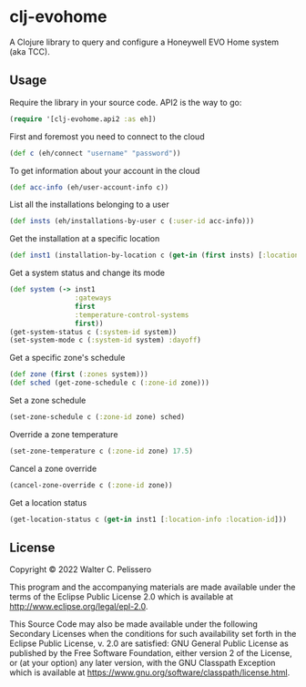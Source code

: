 # clj-evohome

A Clojure library to query and configure a Honeywell EVO Home system
(aka TCC).

## Usage

Require the library in your source code. API2 is the way to go:

```clojure
(require '[clj-evohome.api2 :as eh])
```

First and foremost you need to connect to the cloud

```clojure
(def c (eh/connect "username" "password"))
```

To get information about your account in the cloud

```clojure
(def acc-info (eh/user-account-info c))
```

List all the installations belonging to a user

```clojure
(def insts (eh/installations-by-user c (:user-id acc-info)))
```

Get the installation at a specific location

```clojure
(def inst1 (installation-by-location c (get-in (first insts) [:location-info :location-id])))
```

Get a system status and change its mode

```clojure
(def system (-> inst1
                :gateways
                first
                :temperature-control-systems
                first))
(get-system-status c (:system-id system))
(set-system-mode c (:system-id system) :dayoff)
```

Get a specific zone's schedule

```clojure
(def zone (first (:zones system)))
(def sched (get-zone-schedule c (:zone-id zone)))
```

Set a zone schedule

```clojure
(set-zone-schedule c (:zone-id zone) sched)
```

Override a zone temperature

```clojure
(set-zone-temperature c (:zone-id zone) 17.5)
```

Cancel a zone override

```clojure
(cancel-zone-override c (:zone-id zone))
```

Get a location status

```clojure
(get-location-status c (get-in inst1 [:location-info :location-id]))
```


## License

Copyright © 2022 Walter C. Pelissero

This program and the accompanying materials are made available under the
terms of the Eclipse Public License 2.0 which is available at
http://www.eclipse.org/legal/epl-2.0.

This Source Code may also be made available under the following Secondary
Licenses when the conditions for such availability set forth in the Eclipse
Public License, v. 2.0 are satisfied: GNU General Public License as published by
the Free Software Foundation, either version 2 of the License, or (at your
option) any later version, with the GNU Classpath Exception which is available
at https://www.gnu.org/software/classpath/license.html.
